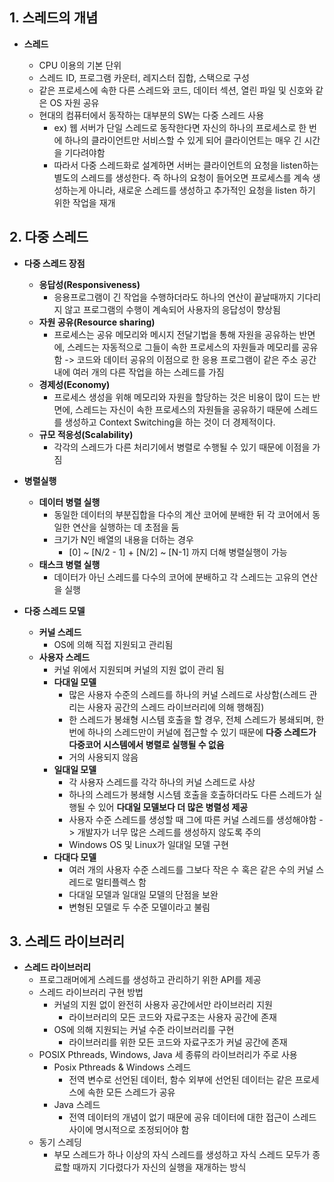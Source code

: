 ## **1. 스레드의 개념**

* **스레드**

  * CPU 이용의 기본 단위
  * 스레드 ID, 프로그램 카운터, 레지스터 집합, 스택으로 구성
  * 같은 프로세스에 속한 다른 스레드와 코드, 데이터 섹션, 열린 파일 및 신호와 같은 OS 자원 공유
  * 현대의 컴퓨터에서 동작하는 대부분의 SW는 다중 스레드 사용
    * ex) 웹 서버가 단일 스레드로 동작한다면 자신의 하나의 프로세스로 한 번에 하나의 클라이언트만 서비스할 수 있게 되어 클라이언트는 매우 긴 시간을 기다려야함
    * 따라서 다중 스레드화로 설계하면 서버는 클라이언트의 요청을 listen하는 별도의 스레드를 생성한다. 즉 하나의 요청이 들어오면 프로세스를 계속 생성하는게 아니라, 새로운 스레드를 생성하고 추가적인 요청을 listen 하기 위한 작업을 재개

## **2. 다중 스레드**

* **다중 스레드 장점**
  
  * **응답성(Responsiveness)**
    * 응용프로그램이 긴 작업을 수행하더라도 하나의 연산이 끝날때까지 기다리지 않고 프로그램의 수행이 계속되어 사용자의 응답성이 향상됨
  * **자원 공유(Resource sharing)**
    * 프로세스는 공유 메모리와 메시지 전달기법을 통해 자원을 공유하는 반면에, 스레드는 자동적으로 그들이 속한 프로세스의 자원들과 메모리를 공유함 -> 코드와 데이터 공유의 이점으로 한 응용 프로그램이 같은 주소 공간 내에 여러 개의 다른 작업을 하는 스레드를 가짐
  * **경제성(Economy)**
    * 프로세스 생성을 위해 메모리와 자원을 할당하는 것은 비용이 많이 드는 반면에, 스레드는 자신이 속한 프로세스의 자원들을 공유하기 때문에 스레드를 생성하고 Context Switching을 하는 것이 더 경제적이다.
  * **규모 적응성(Scalability)**
    * 각각의 스레드가 다른 처리기에서 병렬로 수행될 수 있기 때문에 이점을 가짐

* **병렬실행**

  * **데이터 병렬 실행**
    * 동일한 데이터의 부분집합을 다수의 계산 코어에 분배한 뒤 각 코어에서 동일한 연산을 실행하는 데 초점을 둠
    * 크기가 N인 배열의 내용을 더하는 경우  
      * [0] ~ [N/2 - 1] + [N/2] ~ [N-1] 까지 더해 병렬실행이 가능
  * **태스크 병렬 실행**
    * 데이터가 아닌 스레드를 다수의 코어에 분배하고 각 스레드는 고유의 연산을 실행

* **다중 스레드 모델**

  * **커널 스레드**
    * OS에 의해 직접 지원되고 관리됨
  * **사용자 스레드** 
    * 커널 위에서 지원되며 커널의 지원 없이 관리 됨
    * **다대일 모델**
      * 많은 사용자 수준의 스레드를 하나의 커널 스레드로 사상함(스레드 관리는 사용자 공간의 스레드 라이브러리에 의해 행해짐)
      * 한 스레드가 봉쇄형 시스템 호출을 할 경우, 전체 스레드가 봉쇄되며, 한 번에 하나의 스레드만이 커널에 접근할 수 있기 때문에 **다중 스레드가 다중코어 시스템에서 병렬로 실행될 수 없음**
      * 거의 사용되지 않음
    * **일대일 모델**
      * 각 사용자 스레드를 각각 하나의 커널 스레드로 사상
      * 하나의 스레드가 봉쇄형 시스템 호출을 호출하더라도 다른 스레드가 실행될 수 있어 **다대일 모델보다 더 많은 병렬성 제공**
      * 사용자 수준 스레드를 생성할 때 그에 따른 커널 스레드를 생성해야함 -> 개발자가 너무 많은 스레드를 생성하지 않도록 주의
      * Windows OS 및 Linux가 일대일 모델 구현
    * **다대다 모델**
      * 여러 개의 사용자 수준 스레드를 그보다 작은 수 혹은 같은 수의 커널 스레드로 멀티플렉스 함
      * 다대일 모델과 일대일 모델의 단점을 보완
      * 변형된 모델로 두 수준 모델이라고 불림

## **3. 스레드 라이브러리**

  * **스레드 라이브러리**
    * 프로그래머에게 스레드를 생성하고 관리하기 위한 API를 제공
    * 스레드 라이브러리 구현 방법
      * 커널의 지원 없이 완전히 사용자 공간에서만 라이브러리 지원
        * 라이브러리의 모든 코드와 자료구조는 사용자 공간에 존재
      * OS에 의해 지원되는 커널 수준 라이브러리를 구현 
        * 라이브러리를 위한 모든 코드와 자료구조가 커널 공간에 존재
    * POSIX Pthreads, Windows, Java 세 종류의 라이브러리가 주로 사용
      * Posix Pthreads & Windows 스레드
        * 전역 변수로 선언된 데이터, 함수 외부에 선언된 데이터는 같은 프로세스에 속한 모든 스레드가 공유
      * Java 스레드
        * 전역 데이터의 개념이 없기 때문에 공유 데이터에 대한 접근이 스레드 사이에 명시적으로 조정되어야 함
    * 동기 스레딩
      * 부모 스레드가 하나 이상의 자식 스레드를 생성하고 자식 스레드 모두가 종료할 때까지 기다렸다가 자신의 실행을 재개하는 방식